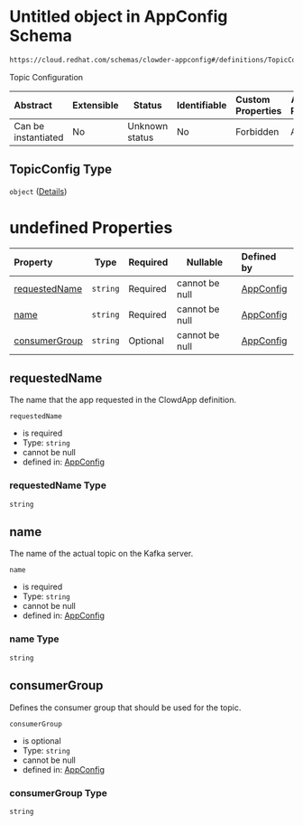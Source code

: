 # Untitled object in AppConfig Schema

```txt
https://cloud.redhat.com/schemas/clowder-appconfig#/definitions/TopicConfig
```

Topic Configuration


| Abstract            | Extensible | Status         | Identifiable | Custom Properties | Additional Properties | Access Restrictions | Defined In                                                    |
| :------------------ | ---------- | -------------- | ------------ | :---------------- | --------------------- | ------------------- | ------------------------------------------------------------- |
| Can be instantiated | No         | Unknown status | No           | Forbidden         | Allowed               | none                | [schema.json\*](../../out/schema.json "open original schema") |

## TopicConfig Type

`object` ([Details](schema-definitions-topicconfig.md))

# undefined Properties

| Property                        | Type     | Required | Nullable       | Defined by                                                                                                                                                                          |
| :------------------------------ | -------- | -------- | -------------- | :---------------------------------------------------------------------------------------------------------------------------------------------------------------------------------- |
| [requestedName](#requestedname) | `string` | Required | cannot be null | [AppConfig](schema-definitions-topicconfig-properties-requestedname.md "https&#x3A;//cloud.redhat.com/schemas/clowder-appconfig#/definitions/TopicConfig/properties/requestedName") |
| [name](#name)                   | `string` | Required | cannot be null | [AppConfig](schema-definitions-topicconfig-properties-name.md "https&#x3A;//cloud.redhat.com/schemas/clowder-appconfig#/definitions/TopicConfig/properties/name")                   |
| [consumerGroup](#consumergroup) | `string` | Optional | cannot be null | [AppConfig](schema-definitions-topicconfig-properties-consumergroup.md "https&#x3A;//cloud.redhat.com/schemas/clowder-appconfig#/definitions/TopicConfig/properties/consumerGroup") |

## requestedName

The name that the app requested in the ClowdApp definition.


`requestedName`

-   is required
-   Type: `string`
-   cannot be null
-   defined in: [AppConfig](schema-definitions-topicconfig-properties-requestedname.md "https&#x3A;//cloud.redhat.com/schemas/clowder-appconfig#/definitions/TopicConfig/properties/requestedName")

### requestedName Type

`string`

## name

The name of the actual topic on the Kafka server.


`name`

-   is required
-   Type: `string`
-   cannot be null
-   defined in: [AppConfig](schema-definitions-topicconfig-properties-name.md "https&#x3A;//cloud.redhat.com/schemas/clowder-appconfig#/definitions/TopicConfig/properties/name")

### name Type

`string`

## consumerGroup

Defines the consumer group that should be used for the topic.


`consumerGroup`

-   is optional
-   Type: `string`
-   cannot be null
-   defined in: [AppConfig](schema-definitions-topicconfig-properties-consumergroup.md "https&#x3A;//cloud.redhat.com/schemas/clowder-appconfig#/definitions/TopicConfig/properties/consumerGroup")

### consumerGroup Type

`string`
